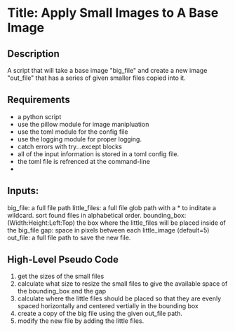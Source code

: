 # Title: Apply Small Images to A Base Image

## Description

A script that will take a base image "big_file" and create a new image "out_file" that has a series of given smaller files copied into it.

## Requirements

- a python script
- use the pillow module for image manipluation
- use the toml module for the config file
- use the logging module for proper logging.
- catch errors with try...except blocks
- all of the input information is stored in a toml config file.
- the toml file is refrenced at the command-line
- 

## Inputs:

big_file: a full file path
little_files: a full file glob path with a * to inditate a wildcard. sort found files in alphabetical order.
bounding_box: (Width:Height:Left:Top) the box where the little_files will be placed inside of the big_file
gap: space in pixels between each little_image (default=5)
out_file: a full file path to save the new file.

## High-Level Pseudo Code

1. get the sizes of the small files
2. calculate what size to resize the small files to give the available space of the bounding_box and the gap
3. calculate where the little files should be placed so that they are evenly spaced horizontally and centered vertially in the bounding box
4. create a copy of the big file using the given out_file path.
5. modify the new file by adding the little files.

